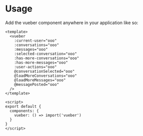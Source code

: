 # Usage

Add the vueber component anywhere in your application like so:

```vue
<template>
  <vueber
    :current-user="ooo"
    :conversations="ooo"
    :messages="ooo"
    :selected-conversation="ooo"
    :has-more-conversations="ooo"
    :has-more-messages="ooo"
    :user-actions="ooo"
    @conversationSelected="ooo"
    @loadMoreConversations="ooo"
    @loadMoreMessages="ooo"
    @messagePosted="ooo"
  />
</template>

<script>
export default {
  components: {
    vueber: () => import('vueber')
  }
}
</script>
```
